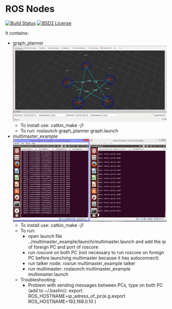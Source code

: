 ROS Nodes
====================================================

[![Build Status](https://travis-ci.org/Dtananaev/ROS_nodes.svg?branch=master)](https://travis-ci.org/Dtananaev/ROS_nodes)
[![BSD2 License](http://img.shields.io/badge/license-BSD2-brightgreen.svg)](https://github.com/Dtananaev/ROS_nodes/blob/master/LICENSE.md) 

It contains:

* graph_planner
 [![graph_planner](https://github.com/Dtananaev/ROS_nodes/blob/master/pictures/graph_planner.JPG)](https://www.youtube.com/watch?v=dBtdjbe6mtw&list=PLm9UBVQa6prlMgzgwN7DHSIl7TJIrmwM-)
     * To install use: catkin_make -j1 
     * To run: roslaunch graph_planner graph.launch
* multimaster_example
 [![multimaster_example](https://github.com/Dtananaev/ROS_nodes/blob/master/pictures/multimaster.JPG)](https://www.youtube.com/watch?v=59T0iIJnUGk&list=PLm9UBVQa6prlMgzgwN7DHSIl7TJIrmwM-&index=7)
     * To install use: catkin_make -j1 
     * To run: 
         * open launch file ../multimaster_example/launch/multimaster.launch  and add the ip of foreign PC and port of roscore 
         * run roscore on both PC (not necessary to run roscore on foreign PC before launching multimaster because it has autoconnect)
         * run talker node: rosrun multimaster_example talker
         * run multimaster: roslaunch multimaster_example multimaster.launch
     * Troubleshooting: 
         * Problem with sending messages between PCs, type on both PC (add to ~/.bashrc): export ROS_HOSTNAME=ip_adress_of_pc(e.g.export ROS_HOSTNAME=192.168.0.10 )   
